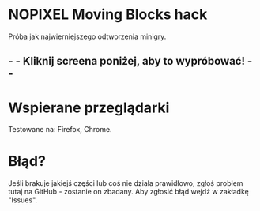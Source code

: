 # NOPIXEL Moving Blocks hack

Próba jak najwierniejszego odtworzenia minigry.

## - - Kliknij screena poniżej, aby to wypróbować! - - 




# Wspierane przeglądarki
Testowane na: Firefox, Chrome.
# Błąd?
Jeśli brakuje jakiejś części lub coś nie działa prawidłowo, zgłoś problem tutaj na GitHub - zostanie on zbadany.
Aby zgłosić błąd wejdź w zakładkę "Issues".
